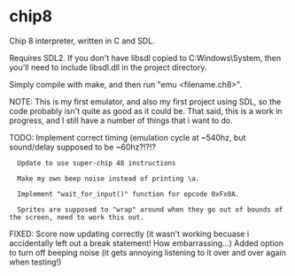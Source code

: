 # chip8
Chip 8 interpreter, written in C and SDL. 

Requires SDL2. If you don't have libsdl copied to C:Windows\System, then you'll need to include libsdl.dll in the project directory.

Simply compile with make, and then run "emu <filename.ch8>".

NOTE: This is my first emulator, and also my first project using SDL, so the code probably isn't quite as good as it could be. That said, this is a work in progress, and I still have a number of things that i want to do.
        
TODO: Implement correct timing (emulation cycle at ~540hz, but sound/delay supposed to be ~60hz?!?!?

      Update to use super-chip 48 instructions 
      
      Make my own beep noise instead of printing \a.
      
      Implement "wait_for_input()" function for opcode 0xFx0A.
      
      Sprites are supposed to "wrap" around when they go out of bounds of the screen, need to work this out.
      
FIXED: Score now updating correctly (it wasn't working becuase i accidentally left out a break statement! How embarrassing...)
       Added option to turn off beeping noise (it gets annoying listening to it over and over again when testing!)
      
      
      
